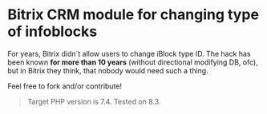 # Bitrix CRM module for changing type of infoblocks
For years, Bitrix didn`t allow users to change iBlock type ID.
The hack has been known **for more than 10 years** (without directional modifying DB, ofc), but in Bitrix they think, that nobody would need such a thing.

Feel free to fork and/or contribute!


>  Target PHP version is 7.4. Tested on 8.3.
